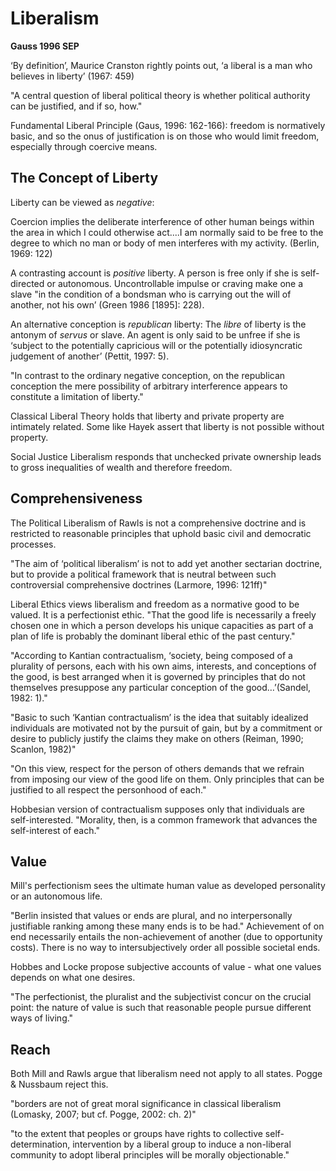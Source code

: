 # Liberalism

**Gauss 1996 SEP**

‘By definition’, Maurice Cranston rightly points out, ‘a liberal is a man who believes in liberty’ (1967: 459)

"A central question of liberal political theory is whether political authority can be justified, and if so, how."

Fundamental Liberal Principle (Gaus, 1996: 162-166): freedom is normatively basic, and so the onus of justification is on those who would limit freedom, especially through coercive means. 

## The Concept of Liberty

Liberty can be viewed as _negative_:

  Coercion implies the deliberate interference of other human beings within the area in which I could otherwise act....I am normally said to be free to the degree to which no man or body of men interferes with my activity. (Berlin, 1969: 122)
  
A contrasting account is _positive_ liberty.  A person is free only if she is self-directed or autonomous.  Uncontrollable impulse or craving make one a slave "in the condition of a bondsman who is carrying out the will of another, not his own’ (Green 1986 [1895]: 228).

An alternative conception is _republican_ liberty: The _libre_ of liberty is the antonym of _servus_ or slave.  An agent is only said to be unfree if she is ‘subject to the potentially capricious will or the potentially idiosyncratic judgement of another’ (Pettit, 1997: 5).

"In contrast to the ordinary negative conception, on the republican conception the mere possibility of arbitrary interference appears to constitute a limitation of liberty."

Classical Liberal Theory holds that liberty and private property are intimately related. Some like Hayek assert that liberty is not possible without property.

Social Justice Liberalism responds that unchecked private ownership leads to gross inequalities of wealth and therefore freedom.

## Comprehensiveness

The Political Liberalism of Rawls is not a comprehensive doctrine and is restricted to reasonable principles that uphold basic civil and democratic processes.

"The aim of ‘political liberalism’ is not to add yet another sectarian doctrine, but to provide a political framework that is neutral between such controversial comprehensive doctrines (Larmore, 1996: 121ff)"

Liberal Ethics views liberalism and freedom as a normative good to be valued.  It is a perfectionist ethic.  "That the good life is necessarily a freely chosen one in which a person develops his unique capacities as part of a plan of life is probably the dominant liberal ethic of the past century."

"According to Kantian contractualism, ‘society, being composed of a plurality of persons, each with his own aims, interests, and conceptions of the good, is best arranged when it is governed by principles that do not themselves presuppose any particular conception of the good…’(Sandel, 1982: 1)."

"Basic to such ‘Kantian contractualism’ is the idea that suitably idealized individuals are motivated not by the pursuit of gain, but by a commitment or desire to publicly justify the claims they make on others (Reiman, 1990; Scanlon, 1982)"

"On this view, respect for the person of others demands that we refrain from imposing our view of the good life on them. Only principles that can be justified to all respect the personhood of each."

Hobbesian version of contractualism supposes only that individuals are self-interested. "Morality, then, is a common framework that advances the self-interest of each."

## Value

Mill's perfectionism sees the ultimate human value as developed personality or an autonomous life.

"Berlin insisted that values or ends are plural, and no interpersonally justifiable ranking among these many ends is to be had." Achievement of on end necessarily entails the non-achievement of another (due to opportunity costs).  There is no way to intersubjectively order all possible societal ends.

Hobbes and Locke propose subjective accounts of value - what one values depends on what one desires.

"The perfectionist, the pluralist and the subjectivist concur on the crucial point: the nature of value is such that reasonable people pursue different ways of living."

## Reach

Both Mill and Rawls argue that liberalism need not apply to all states. Pogge & Nussbaum reject this.

"borders are not of great moral significance in classical liberalism (Lomasky, 2007; but cf. Pogge, 2002: ch. 2)"

"to the extent that peoples or groups have rights to collective self-determination, intervention by a liberal group to induce a non-liberal community to adopt liberal principles will be morally objectionable."


